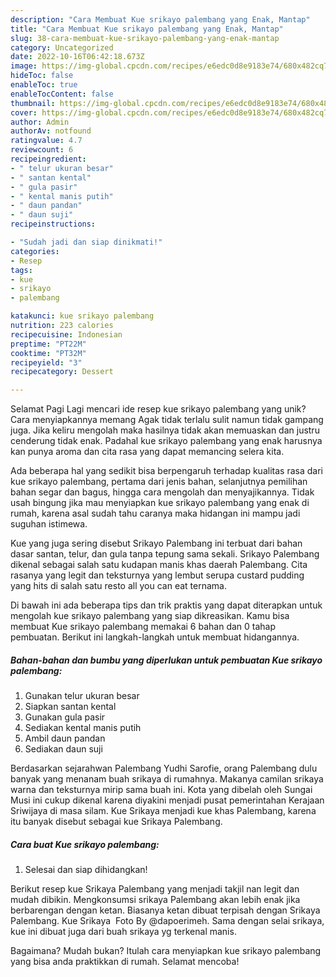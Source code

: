 ```yaml
---
description: "Cara Membuat Kue srikayo palembang yang Enak, Mantap"
title: "Cara Membuat Kue srikayo palembang yang Enak, Mantap"
slug: 38-cara-membuat-kue-srikayo-palembang-yang-enak-mantap
category: Uncategorized
date: 2022-10-16T06:42:18.673Z
image: https://img-global.cpcdn.com/recipes/e6edc0d8e9183e74/680x482cq70/kue-srikayo-palembang-foto-resep-utama.jpg
hideToc: false
enableToc: true
enableTocContent: false
thumbnail: https://img-global.cpcdn.com/recipes/e6edc0d8e9183e74/680x482cq70/kue-srikayo-palembang-foto-resep-utama.jpg
cover: https://img-global.cpcdn.com/recipes/e6edc0d8e9183e74/680x482cq70/kue-srikayo-palembang-foto-resep-utama.jpg
author: Admin
authorAv: notfound
ratingvalue: 4.7
reviewcount: 6
recipeingredient:
- " telur ukuran besar"
- " santan kental"
- " gula pasir"
- " kental manis putih"
- " daun pandan"
- " daun suji"
recipeinstructions:

- "Sudah jadi dan siap dinikmati!"
categories:
- Resep
tags:
- kue
- srikayo
- palembang

katakunci: kue srikayo palembang 
nutrition: 223 calories
recipecuisine: Indonesian
preptime: "PT22M"
cooktime: "PT32M"
recipeyield: "3"
recipecategory: Dessert

---
```



Selamat Pagi Lagi mencari ide resep kue srikayo palembang yang unik? Cara menyiapkannya memang Agak tidak terlalu sulit namun tidak gampang juga. Jika keliru mengolah maka hasilnya tidak akan memuaskan dan justru cenderung tidak enak. Padahal kue srikayo palembang yang enak harusnya kan punya aroma dan cita rasa yang dapat memancing selera kita.


Ada beberapa hal yang sedikit bisa berpengaruh terhadap kualitas rasa dari kue srikayo palembang, pertama dari jenis bahan, selanjutnya pemilihan bahan segar dan bagus, hingga cara mengolah dan menyajikannya. Tidak usah bingung jika mau menyiapkan kue srikayo palembang yang enak di rumah, karena asal sudah tahu caranya maka hidangan ini mampu jadi suguhan istimewa.

Kue yang juga sering disebut Srikayo Palembang ini terbuat dari bahan dasar santan, telur, dan gula tanpa tepung sama sekali. Srikayo Palembang dikenal sebagai salah satu kudapan manis khas daerah Palembang. Cita rasanya yang legit dan teksturnya yang lembut serupa custard pudding yang hits di salah satu resto all you can eat ternama.


Di bawah ini ada beberapa tips dan trik praktis yang dapat diterapkan untuk mengolah kue srikayo palembang yang siap dikreasikan. Kamu bisa membuat Kue srikayo palembang memakai 6 bahan dan 0 tahap pembuatan. Berikut ini langkah-langkah untuk membuat hidangannya.

<!--inarticleads1-->

##### Bahan-bahan dan bumbu yang diperlukan untuk pembuatan Kue srikayo palembang:

1. Gunakan  telur ukuran besar
1. Siapkan  santan kental
1. Gunakan  gula pasir
1. Sediakan  kental manis putih
1. Ambil  daun pandan
1. Sediakan  daun suji


Berdasarkan sejarahwan Palembang Yudhi Sarofie, orang Palembang dulu banyak yang menanam buah srikaya di rumahnya. Makanya camilan srikaya warna dan teksturnya mirip sama buah ini. Kota yang dibelah oleh Sungai Musi ini cukup dikenal karena diyakini menjadi pusat pemerintahan Kerajaan Sriwijaya di masa silam. Kue Srikaya menjadi kue khas Palembang, karena itu banyak disebut sebagai kue Srikaya Palembang. 

<!--inarticleads2-->

##### Cara buat Kue srikayo palembang:


1. Selesai dan siap dihidangkan!

Berikut resep kue Srikaya Palembang yang menjadi takjil nan legit dan mudah dibikin. Mengkonsumsi srikaya Palembang akan lebih enak jika berbarengan dengan ketan. Biasanya ketan dibuat terpisah dengan Srikaya Palembang. Kue Srikaya ️ Foto By @dapoerimeh. Sama dengan selai srikaya, kue ini dibuat juga dari buah srikaya yg terkenal manis. 

Bagaimana? Mudah bukan? Itulah cara menyiapkan kue srikayo palembang yang bisa anda praktikkan di rumah. Selamat mencoba!
